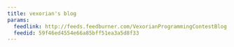 ```yaml
---
title: vexorian's blog
params:
  feedlink: http://feeds.feedburner.com/VexorianProgrammingContestBlog
  feedid: 59f46ed4554e66a85bff51ea3a5d8f33
---
```

